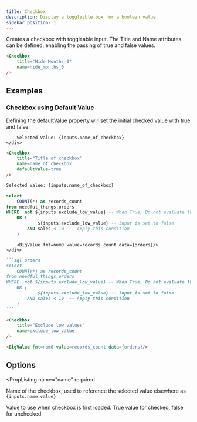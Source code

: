 ```yaml
---
title: Checkbox
description: Display a toggleable box for a boolean value.
sidebar_position: 1
---
```


Creates a checkbox with toggleable input. The Title and Name attributes can be defined, enabling the passing of true and false values. 

<DocTab>
    <div slot='preview'>
        <Checkbox
            title="Hide Months 0" 
            name=hide_months_0
        />
    </div>

````markdown
<Checkbox
    title="Hide Months 0" 
    name=hide_months_0 
/>
````
</DocTab>

## Examples

### Checkbox using Default Value

Defining the defaultValue property will set the initial checked value with true and false.

<!-- <img src="/img/" alt="checkbox" width="300"/> -->

<DocTab>
    <div slot='preview'>
        <Checkbox
            title="Title of checkbox" 
            name=name_of_checkbox
            defaultValue=true
        />

        Selected Value: {inputs.name_of_checkbox}
    </div>

```markdown
<Checkbox
    title="Title of checkbox" 
    name=name_of_checkbox
    defaultValue=true
/>

Selected Value: {inputs.name_of_checkbox}
```
</DocTab>




```sql orders
select 
    COUNT(*) as records_count
from needful_things.orders
WHERE  not ${inputs.exclude_low_value} -- When True, Do not evaluate the next condition
    OR ( 
            ${inputs.exclude_low_value} -- Input is set to false
        AND sales < 10  -- Apply this condition
    )
```

<DocTab>
    <div slot='preview'>
        <div>
            <Checkbox
                title="Exclude low values" 
                name=exclude_low_value
            />
        </div>

        <BigValue fmt=num0 value=records_count data={orders}/>
    </div>

````markdown
```sql orders
select 
    COUNT(*) as records_count
from needful_things.orders
WHERE  not ${inputs.exclude_low_value} -- When True, Do not evaluate the next condition
    OR ( 
            ${inputs.exclude_low_value} -- Input is set to false
        AND sales < 10  -- Apply this condition
    )
```

<Checkbox
    title="Exclude low values" 
    name=exclude_low_value
/>

<BigValue fmt=num0 value=records_count data={orders}/>
````
</DocTab>


## Options

<PropListing 
    name="name"
    required
>

Name of the checkbox, used to reference the selected value elsewhere as `{inputs.name.value}`

</PropListing>
<PropListing 
    name="defaultValue"
    options="boolean"
    defaultValue=false
>

Value to use when checkbox is first loaded. True value for checked, false for unchecked

</PropListing>






